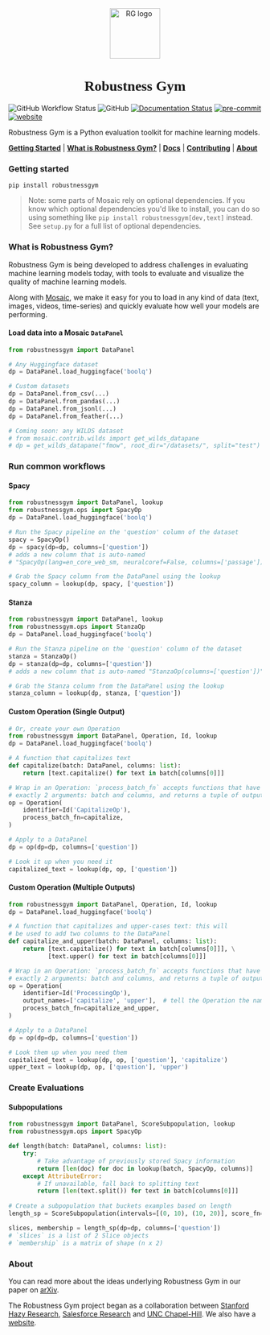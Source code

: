 <div align="center">
    <img src="docs/logo.png" height=100 alt="RG logo"/>
    <h1 style="font-family: 'IBM Plex Sans'">Robustness Gym</h1>
</div>

![GitHub Workflow Status](https://img.shields.io/github/workflow/status/robustness-gym/robustness-gym/CI)
![GitHub](https://img.shields.io/github/license/robustness-gym/robustness-gym)
[![Documentation Status](https://readthedocs.org/projects/robustnessgym/badge/?version=latest)](https://robustnessgym.readthedocs.io/en/latest/?badge=latest)
[![pre-commit](https://img.shields.io/badge/pre--commit-enabled-brightgreen?logo=pre-commit&logoColor=white)](https://github.com/pre-commit/pre-commit)
[![website](https://img.shields.io/badge/website-live-brightgreen)](https://robustnessgym.com)

[comment]: <> ([![codecov]&#40;https://codecov.io/gh/robustness-gym/robustness-gym/branch/main/graph/badge.svg?token=MOLQYUSYQU&#41;]&#40;https://codecov.io/gh/robustness-gym/robustness-gym&#41;)

Robustness Gym is a Python evaluation toolkit for machine learning models. 

[**Getting Started**](#getting-started)
| [**What is Robustness Gym?**](#what-is-robustness-gym)
| [**Docs**](https://robustnessgym.readthedocs.io/en/latest/index.html)
| [**Contributing**](CONTRIBUTING.md)
| [**About**](#about)


### Getting started
```
pip install robustnessgym
```
> Note: some parts of Mosaic rely on optional dependencies. 
> If you know which optional dependencies you'd like to install, 
> you can do so using something like `pip install robustnessgym[dev,text]` instead. 
> See `setup.py` for a full list of optional dependencies.

### What is Robustness Gym?
Robustness Gym is being developed to address challenges in evaluating machine 
learning models today, with tools to evaluate and visualize the quality of machine 
learning models. 

Along with [Mosaic](https://github.com/robustness-gym/mosaic), 
we make it easy for you to load in any kind of data 
(text, images, videos, time-series) and quickly evaluate how well your models are 
performing.

#### Load data into a Mosaic `DataPanel`
```python
from robustnessgym import DataPanel

# Any Huggingface dataset
dp = DataPanel.load_huggingface('boolq')

# Custom datasets
dp = DataPanel.from_csv(...)
dp = DataPanel.from_pandas(...)
dp = DataPanel.from_jsonl(...)
dp = DataPanel.from_feather(...)

# Coming soon: any WILDS dataset
# from mosaic.contrib.wilds import get_wilds_datapane
# dp = get_wilds_datapane("fmow", root_dir="/datasets/", split="test")
```

### Run common workflows

#### Spacy
```python
from robustnessgym import DataPanel, lookup
from robustnessgym.ops import SpacyOp
dp = DataPanel.load_huggingface('boolq')

# Run the Spacy pipeline on the 'question' column of the dataset
spacy = SpacyOp()
dp = spacy(dp=dp, columns=['question'])
# adds a new column that is auto-named
# "SpacyOp(lang=en_core_web_sm, neuralcoref=False, columns=['passage'])"

# Grab the Spacy column from the DataPanel using the lookup
spacy_column = lookup(dp, spacy, ['question'])
```

#### Stanza
```python
from robustnessgym import DataPanel, lookup
from robustnessgym.ops import StanzaOp
dp = DataPanel.load_huggingface('boolq')

# Run the Stanza pipeline on the 'question' column of the dataset
stanza = StanzaOp()
dp = stanza(dp=dp, columns=['question'])
# adds a new column that is auto-named "StanzaOp(columns=['question'])"

# Grab the Stanza column from the DataPanel using the lookup
stanza_column = lookup(dp, stanza, ['question'])
```

#### Custom Operation (Single Output)
```python
# Or, create your own Operation
from robustnessgym import DataPanel, Operation, Id, lookup
dp = DataPanel.load_huggingface('boolq')

# A function that capitalizes text
def capitalize(batch: DataPanel, columns: list):
    return [text.capitalize() for text in batch[columns[0]]]

# Wrap in an Operation: `process_batch_fn` accepts functions that have
# exactly 2 arguments: batch and columns, and returns a tuple of outputs
op = Operation(
    identifier=Id('CapitalizeOp'),
    process_batch_fn=capitalize,
)

# Apply to a DataPanel
dp = op(dp=dp, columns=['question'])

# Look it up when you need it
capitalized_text = lookup(dp, op, ['question'])
```

#### Custom Operation (Multiple Outputs)
```python
from robustnessgym import DataPanel, Operation, Id, lookup
dp = DataPanel.load_huggingface('boolq')

# A function that capitalizes and upper-cases text: this will
# be used to add two columns to the DataPanel
def capitalize_and_upper(batch: DataPanel, columns: list):
    return [text.capitalize() for text in batch[columns[0]]], \
           [text.upper() for text in batch[columns[0]]]

# Wrap in an Operation: `process_batch_fn` accepts functions that have
# exactly 2 arguments: batch and columns, and returns a tuple of outputs
op = Operation(
    identifier=Id('ProcessingOp'),
    output_names=['capitalize', 'upper'],  # tell the Operation the name of the two outputs
    process_batch_fn=capitalize_and_upper,
)

# Apply to a DataPanel
dp = op(dp=dp, columns=['question'])

# Look them up when you need them
capitalized_text = lookup(dp, op, ['question'], 'capitalize')
upper_text = lookup(dp, op, ['question'], 'upper')
```


### Create Evaluations


#### Subpopulations
```python
from robustnessgym import DataPanel, ScoreSubpopulation, lookup
from robustnessgym.ops import SpacyOp

def length(batch: DataPanel, columns: list):
    try:
        # Take advantage of previously stored Spacy information
        return [len(doc) for doc in lookup(batch, SpacyOp, columns)] 
    except AttributeError:
        # If unavailable, fall back to splitting text
        return [len(text.split()) for text in batch[columns[0]]]
    
# Create a subpopulation that buckets examples based on length
length_sp = ScoreSubpopulation(intervals=[(0, 10), (10, 20)], score_fn=length)

slices, membership = length_sp(dp=dp, columns=['question'])
# `slices` is a list of 2 Slice objects
# `membership` is a matrix of shape (n x 2)
```


### About
 You can read more about the ideas underlying Robustness Gym in our 
paper on [arXiv](https://arxiv.org/pdf/2101.04840.pdf).

The Robustness Gym project began as a collaboration between [Stanford Hazy
 Research](https://hazyresearch.stanford.edu), [Salesforce Research](https://einstein.ai
 ) and [UNC Chapel-Hill](http://murgelab.cs.unc.edu/). We also have a
   [website](https://robustnessgym.com).
